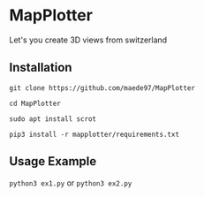 # MapPlotter
Let's you create 3D views from switzerland

## Installation
`git clone https://github.com/maede97/MapPlotter`

`cd MapPlotter`

`sudo apt install scrot`

`pip3 install -r mapplotter/requirements.txt`

## Usage Example
`python3 ex1.py` or `python3 ex2.py`
